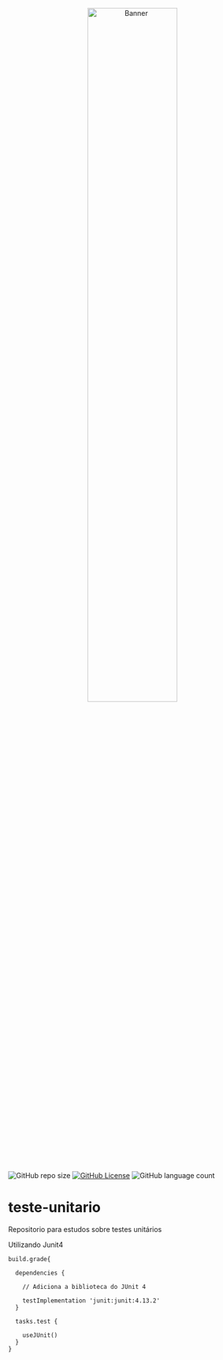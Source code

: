 <p align="center">
  <img src="https://www.meuuniversonerd.com.br/images/noticias-conteudo/cat-tecnologia/desenvolvimento/2024-08-26-melhores-praticas-testes-unitarios-java.jpg" alt="Banner" width="60%" heigth="10%"> 
</p>

![GitHub repo size](https://img.shields.io/github/repo-size/dmm76/teste-unitario)
[![GitHub License](https://img.shields.io/github/license/dmm76/teste-unitario)](https://img.shields.io/github/license/dmm76/teste-unitario?cacheSeconds=0)
![GitHub language count](https://img.shields.io/github/languages/count/dmm76/teste-unitario)



# teste-unitario
Repositorio para estudos sobre testes unitários

Utilizando Junit4

    build.grade{
    
      dependencies {
        
        // Adiciona a biblioteca do JUnit 4
        
        testImplementation 'junit:junit:4.13.2'
      }
    
      tasks.test {
      
        useJUnit()
      }
    }
